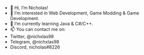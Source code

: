 - 👋 Hi, I’m Nicholas!
- 👀 I’m interested in Web Development, Game Modding & Game Development.
- 🌱 I’m currently learning Java & C#/C++.
- 📫 You can contact me on:
- Twitter, @nichxlas98
- Telegram, @nichxlas98
- Discord, nicholas#8226

<!---
nichxlas98/nichxlas98 is a ✨ special ✨ repository because its `README.md` (this file) appears on your GitHub profile.
You can click the Preview link to take a look at your changes.
--->
